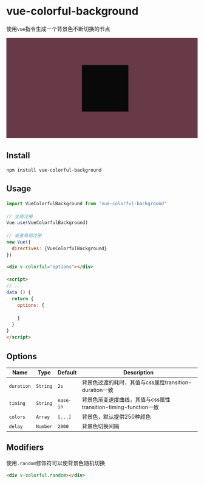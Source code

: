 # vue-colorful-background
使用`vue`指令生成一个背景色不断切换的节点

![gif](./v-colorful.gif)

## Install

```shell
npm install vue-colorful-background
```

## Usage

```js
import VueColorfulBackground from 'vue-colorful-background'

// 全局注册
Vue.use(VueColorfulBackground)

// 或者局部注册
new Vue({
  directives: {VueColorfulBackground}
})
```

```html
<div v-colorful="options"></div>

<script>
// ...
data () {
  return {
    options: {

    }
  }
}
</script>
```

## Options

| Name | Type | Default | Description |
| --- | --- | --- | --- |
| `duration` | `String` | `2s` | 背景色过渡的耗时，其值与css属性transition-duration一致 |
| `timing` | `String` | `ease-in` | 背景色渐变速度曲线，其值与css属性transition-timing-function一致 |
| `colors` | `Array` | `[...]` | 背景色，默认提供250种颜色 |
| `delay` | `Number` | `2000` | 背景色切换间隔 |

## Modifiers

使用`.random`修饰符可以使背景色随机切换

```html
<div v-colorful.random></div>
```